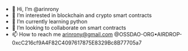 - 👋 Hi, I’m @arinrony
- 👀 I’m interested in blockchain and crypto smart contracts
- 🌱 I’m currently learning python
- 💞️ I’m looking to collaborate on smart contracts
- 📫 How to reach me arinrony@gmail.com @OSSDAO-ORG•AIRDROP-0xcC216cf9A4F82C4097617875E8329Bc8B77705a7

<!---
arinron/arinron is a ✨ special ✨ repository because its `README.md` (this file) appears on your GitHub profile.
You can click the Preview link to take a look at your changes.
--->

